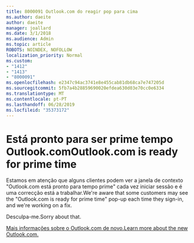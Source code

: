 ```yaml
---
title: 8000091 Outlook.com do reagir pop para cima
ms.author: daeite
author: daeite
manager: joallard
ms.date: 3/1/2018
ms.audience: Admin
ms.topic: article
ROBOTS: NOINDEX, NOFOLLOW
localization_priority: Normal
ms.custom:
- "1412"
- "1413"
- "8000091"
ms.openlocfilehash: e2347c94ac3741e8e455cab81db68ca7e747205d
ms.sourcegitcommit: 5fb7a4b28859690020efdea630d03e70cc0e6334
ms.translationtype: MT
ms.contentlocale: pt-PT
ms.lasthandoff: 06/28/2019
ms.locfileid: "35373172"
---
```

# <a name="outlookcom-is-ready-for-prime-time"></a><span data-ttu-id="b3f55-102">Está pronto para ser prime tempo Outlook.com</span><span class="sxs-lookup"><span data-stu-id="b3f55-102">Outlook.com is ready for prime time</span></span>

<span data-ttu-id="b3f55-103">Estamos em atenção que alguns clientes podem ver a janela de contexto "Outlook.com está pronto para tempo prime" cada vez iniciar sessão e é uma correcção está a trabalhar.</span><span class="sxs-lookup"><span data-stu-id="b3f55-103">We're aware that some customers may see the "Outlook.com is ready for prime time" pop-up each time they sign-in, and we're working on a fix.</span></span>

<span data-ttu-id="b3f55-104">Desculpa-me.</span><span class="sxs-lookup"><span data-stu-id="b3f55-104">Sorry about that.</span></span>

[<span data-ttu-id="b3f55-105">Mais informações sobre o Outlook.com de novo.</span><span class="sxs-lookup"><span data-stu-id="b3f55-105">Learn more about the new Outlook.com.</span></span>](https://go.microsoft.com/fwlink/p/?linkid=2001300)
